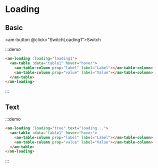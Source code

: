 # Loading

## Basic

<am-button @click="SwitchLoading1">Switch</am-button>

:::demo
```html
<am-loading :loading="loading1">
  <am-table :data="table1" hover="hover">
    <am-table-column prop="label" label="Label"></am-table-column>
    <am-table-column prop="value" label="Value"></am-table-column>
  </am-table>
</am-loading>
```
:::

## Text

:::demo
```html
<am-loading :loading="true" text="loading...">
  <am-table :data="table1" hover="hover">
    <am-table-column prop="label" label="Label"></am-table-column>
    <am-table-column prop="value" label="Value"></am-table-column>
  </am-table>
</am-loading>
```
:::

<script>
import PageMixin from '@/mixins/page'

export default {
  mixins: [
    PageMixin,
  ],
  data () {
    return {
      loading1: true,
      table1: [
        {
          label: 'A',
          value: 3,
        }, {
          label: 'B',
          value: 1,
        }, {
          label: 'C',
          value: 2,
        }, {
          label: 'D',
          value: 4,
        },
      ],
    }
  },
  methods: {
    SwitchLoading1 () {
      this.loading1 = !this.loading1
    },
  },
}
</script>
